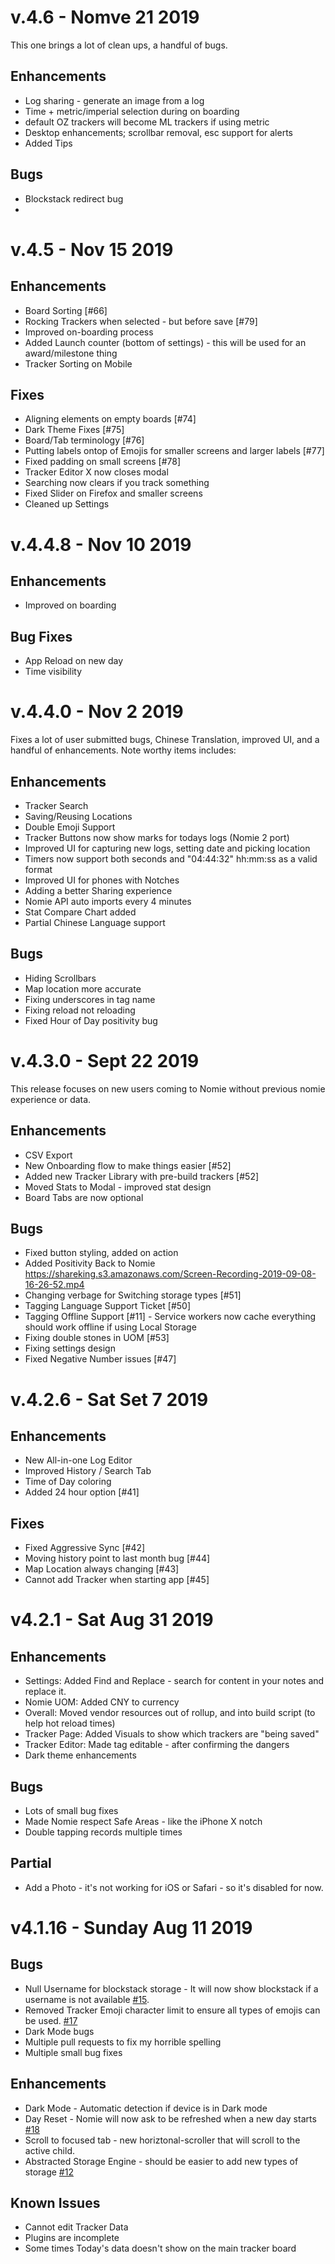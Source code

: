 # v.4.6 - Nomve 21 2019

This one brings a lot of clean ups, a handful of bugs.

## Enhancements

- Log sharing - generate an image from a log
- Time + metric/imperial selection during on boarding
- default OZ trackers will become ML trackers if using metric
- Desktop enhancements; scrollbar removal, esc support for alerts
- Added Tips

## Bugs

- Blockstack redirect bug
-

# v.4.5 - Nov 15 2019

## Enhancements

- Board Sorting [#66]
- Rocking Trackers when selected - but before save [#79]
- Improved on-boarding process
- Added Launch counter (bottom of settings) - this will be used for an award/milestone thing
- Tracker Sorting on Mobile

## Fixes

- Aligning elements on empty boards [#74]
- Dark Theme Fixes [#75]
- Board/Tab terminology [#76]
- Putting labels ontop of Emojis for smaller screens and larger labels [#77]
- Fixed padding on small screens [#78]
- Tracker Editor X now closes modal
- Searching now clears if you track something
- Fixed Slider on Firefox and smaller screens
- Cleaned up Settings

# v.4.4.8 - Nov 10 2019

## Enhancements

- Improved on boarding

## Bug Fixes

- App Reload on new day
- Time visibility

# v.4.4.0 - Nov 2 2019

Fixes a lot of user submitted bugs, Chinese Translation, improved UI, and a handful of enhancements. Note worthy items includes:

## Enhancements

- Tracker Search
- Saving/Reusing Locations
- Double Emoji Support
- Tracker Buttons now show marks for todays logs (Nomie 2 port)
- Improved UI for capturing new logs, setting date and picking location
- Timers now support both seconds and "04:44:32" hh:mm:ss as a valid format
- Improved UI for phones with Notches
- Adding a better Sharing experience
- Nomie API auto imports every 4 minutes
- Stat Compare Chart added
- Partial Chinese Language support

## Bugs

- Hiding Scrollbars
- Map location more accurate
- Fixing underscores in tag name
- Fixing reload not reloading
- Fixed Hour of Day positivity bug

# v.4.3.0 - Sept 22 2019

This release focuses on new users coming to Nomie without previous nomie experience or data.

## Enhancements

- CSV Export
- New Onboarding flow to make things easier [#52]
- Added new Tracker Library with pre-build trackers [#52]
- Moved Stats to Modal - improved stat design
- Board Tabs are now optional

## Bugs

- Fixed button styling, added on action
- Added Positivity Back to Nomie https://shareking.s3.amazonaws.com/Screen-Recording-2019-09-08-16-26-52.mp4
- Changing verbage for Switching storage types [#51]
- Tagging Language Support Ticket [#50]
- Tagging Offline Support [#11] - Service workers now cache everything should work offline if using Local Storage
- Fixing double stones in UOM [#53]
- Fixing settings design
- Fixed Negative Number issues [#47]

# v.4.2.6 - Sat Set 7 2019

## Enhancements

- New All-in-one Log Editor
- Improved History / Search Tab
- Time of Day coloring
- Added 24 hour option [#41]

## Fixes

- Fixed Aggressive Sync [#42]
- Moving history point to last month bug [#44]
- Map Location always changing [#43]
- Cannot add Tracker when starting app [#45]

# v4.2.1 - Sat Aug 31 2019

## Enhancements

- Settings: Added Find and Replace - search for content in your notes and replace it.
- Nomie UOM: Added CNY to currency
- Overall: Moved vendor resources out of rollup, and into build script (to help hot reload times)
- Tracker Page: Added Visuals to show which trackers are "being saved"
- Tracker Editor: Made tag editable - after confirming the dangers
- Dark theme enhancements

## Bugs

- Lots of small bug fixes
- Made Nomie respect Safe Areas - like the iPhone X notch
- Double tapping records multiple times

## Partial

- Add a Photo - it's not working for iOS or Safari - so it's disabled for now.

# v4.1.16 - Sunday Aug 11 2019

## Bugs

- Null Username for blockstack storage - It will now show blockstack if a username is not available [#15](https://github.com/open-nomie/nomie/issues/15).
- Removed Tracker Emoji character limit to ensure all types of emojis can be used. [#17](https://github.com/open-nomie/nomie/issues/17)
- Dark Mode bugs
- Multiple pull requests to fix my horrible spelling
- Multiple small bug fixes

## Enhancements

- Dark Mode - Automatic detection if device is in Dark mode
- Day Reset - Nomie will now ask to be refreshed when a new day starts [#18](https://github.com/open-nomie/nomie/issues/18)
- Scroll to focused tab - new horiztonal-scroller that will scroll to the active child.
- Abstracted Storage Engine - should be easier to add new types of storage [#12](https://github.com/open-nomie/nomie/issues/12)

## Known Issues

- Cannot edit Tracker Data
- Plugins are incomplete
- Some times Today's data doesn't show on the main tracker board
